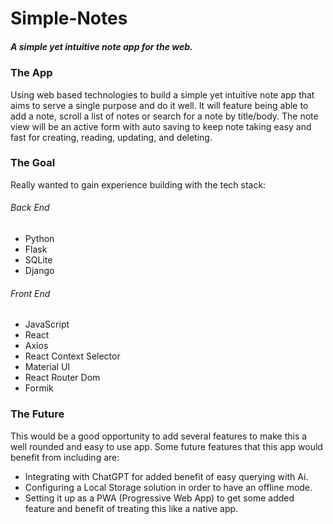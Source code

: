 # Simple-Notes
##### A simple yet intuitive note app for the web.

### The App
Using web based technologies to build a simple yet intuitive note app that aims to serve a single purpose and do it well. It will feature being able to add a note, scroll a list of notes or search for a note by title/body. The note view will be an active form with auto saving to keep note taking easy and fast for creating, reading, updating, and deleting.

### The Goal
Really wanted to gain experience building with the tech stack:
###### Back End
  - Python
  - Flask
  - SQLite
  - Django
###### Front End
  - JavaScript
  - React
  - Axios
  - React Context Selector
  - Material UI
  - React Router Dom
  - Formik

### The Future
This would be a good opportunity to add several features to make this a well rounded and easy to use app. Some future features that this app would benefit from including are:
- Integrating with ChatGPT for added benefit of easy querying with Ai.
- Configuring a Local Storage solution in order to have an offline mode.
- Setting it up as a PWA (Progressive Web App) to get some added feature and benefit of treating this like a native app.